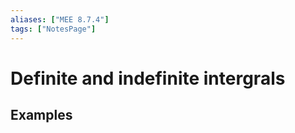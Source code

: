 ```yaml
---
aliases: ["MEE 8.7.4"]
tags: ["NotesPage"]
---
```


# Definite and indefinite intergrals



## Examples
